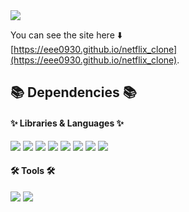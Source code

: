 <img src="https://capsule-render.vercel.app/api?type=waving&color=e51013&height=200&section=header&text=Netflix+Clone&fontSize=90" />


You can see the site here ⬇️<br>
[https://eee0930.github.io/netflix_clone](https://eee0930.github.io/netflix_clone).


## 📚 Dependencies 📚
#### ✨ Libraries & Languages ✨
<div>
<img src="https://img.shields.io/badge/TypeScript-61DAFB?style=flat&logo=typescript&logoColor=white"/>
<img src="https://img.shields.io/badge/React-61DAFB?style=flat&logo=React&logoColor=white"/>
<img src="https://img.shields.io/badge/Styled Components-DB7093?style=flat&logo=styledcomponents&logoColor=white"/>
<img src="https://img.shields.io/badge/Recoil-018EF5?style=flat&logo=redux&logoColor=white"/>
<img src="https://img.shields.io/badge/React Query-FF4154?style=flat&logo=reactquery&logoColor=white"/>
<img src="https://img.shields.io/badge/React Router-CA4245?style=flat&logo=reactrouter&logoColor=white"/>
<img src="https://img.shields.io/badge/React Hook Form-EC5990?style=flat&logo=reacthookform&logoColor=white"/>
<img src="https://img.shields.io/badge/Framer Motion-0055FF?style=flat&logo=framer&logoColor=white"/>
</div>

#### 🛠️ Tools 🛠️
<div>
<img src="https://img.shields.io/badge/Visual Studio Code-007ACC?style=flat&logo=visualstudiocode&logoColor=white"/>
<img src="https://img.shields.io/badge/GitHub-181717?style=flat&logo=github&logoColor=white"/>
</div>